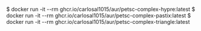 $ docker run -it --rm ghcr.io/carlosal1015/aur/petsc-complex-hypre:latest
$ docker run -it --rm ghcr.io/carlosal1015/aur/petsc-complex-pastix:latest
$ docker run -it --rm ghcr.io/carlosal1015/aur/petsc-complex-triangle:latest